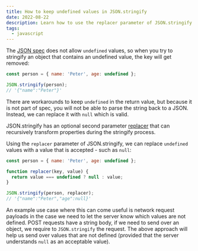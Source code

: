 ```yaml
---
title: How to keep undefined values in JSON.stringify
date: 2022-08-22
description: Learn how to use the replacer parameter of JSON.stringify to replace undefined values.
tags:
  - javascript
---
```


The [JSON spec](https://www.json.org/json-en.html) does not allow `undefined` values, so when you try to stringify an object that contains an undefined value, the key will get removed:

```js
const person = { name: 'Peter', age: undefined };

JSON.stringify(person);
// '{"name":"Peter"}'
```

There are workarounds to keep `undefined` in the return value, but because it is not part of spec, you will not be able to parse the string back to a JSON. Instead, we can replace it with `null` which is valid.

JSON.stringify has an optional second parameter [replacer](https://developer.mozilla.org/en-US/docs/Web/JavaScript/Reference/Global_Objects/JSON/stringify#the_replacer_parameter) that can recursively transform properties during the stringify process.

Using the `replacer` parameter of JSON.stringify, we can replace `undefined` values with a value that is accepted - such as `null`:

```js
const person = { name: 'Peter', age: undefined };

function replacer(key, value) {
  return value === undefined ? null : value;
}

JSON.stringify(person, replacer);
// '{"name":"Peter","age":null}'
```

An example use case where this can come useful is network request payloads in the case we need to let the server know which values are not defined. POST requests have a string body, if we need to send over an object, we require to `JSON.stringify` the request. The above approach will help us send over values that are not defined (provided that the server understands `null` as an acceptable value).
